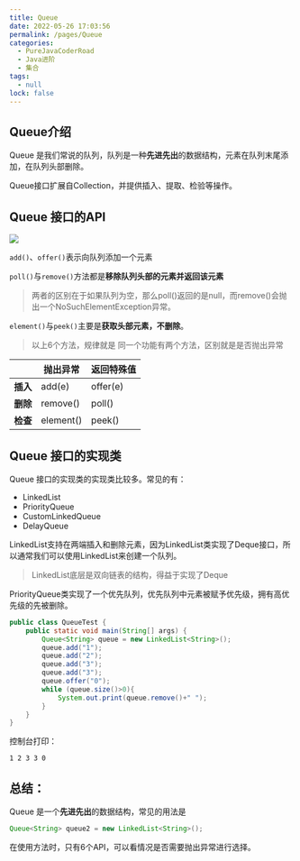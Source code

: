 ```yaml
---
title: Queue
date: 2022-05-26 17:03:56
permalink: /pages/Queue
categories: 
  - PureJavaCoderRoad
  - Java进阶
  - 集合
tags: 
  - null
lock: false
---
```

## Queue介绍

Queue 是我们常说的队列，队列是一种**先进先出**的数据结构，元素在队列末尾添加，在队列头部删除。

Queue接口扩展自Collection，并提供插入、提取、检验等操作。



## Queue 接口的API

![](https://cdn.jsdelivr.net/gh/DogerRain/image@main/img-20210401/image-20210407113029806.png)

`add()`、`offer()`表示向队列添加一个元素

`poll()`与`remove()`方法都是**移除队列头部的元素并返回该元素**

> 两者的区别在于如果队列为空，那么poll()返回的是null，而remove()会抛出一个NoSuchElementException异常。

`element()`与`peek()`主要是**获取头部元素，不删除**。

> 以上6个方法，规律就是 同一个功能有两个方法，区别就是是否抛出异常

|          | 抛出异常  | **返回特殊值** |
| -------- | --------- | -------------- |
| **插入** | add(e)    | offer(e)       |
| **删除** | remove()  | poll()         |
| **检查** | element() | peek()         |



## Queue 接口的实现类

Queue 接口的实现类的实现类比较多。常见的有：

- LinkedList
- PriorityQueue
- CustomLinkedQueue
- DelayQueue

LinkedList支持在两端插入和删除元素，因为LinkedList类实现了Deque接口，所以通常我们可以使用LinkedList来创建一个队列。

> LinkedList底层是双向链表的结构，得益于实现了Deque

PriorityQueue类实现了一个优先队列，优先队列中元素被赋予优先级，拥有高优先级的先被删除。

```java
public class QueueTest {
    public static void main(String[] args) {
        Queue<String> queue = new LinkedList<String>();
        queue.add("1");
        queue.add("2");
        queue.add("3");
        queue.add("3");
        queue.offer("0");
        while (queue.size()>0){
            System.out.print(queue.remove()+" ");
        }
    }
}
```

控制台打印：

```
1 2 3 3 0 
```



## 总结：

Queue 是一个**先进先出**的数据结构，常见的用法是

```java
Queue<String> queue2 = new LinkedList<String>();
```

在使用方法时，只有6个API，可以看情况是否需要抛出异常进行选择。